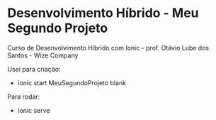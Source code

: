 # Desenvolvimento Híbrido - Meu Segundo Projeto
Curso de Desenvolvimento Híbrido com Ionic - prof. Otávio Lube dos Santos - Wize Company

Usei para criação:
  
  - ionic start MeuSegundoProjeto blank

Para rodar: 
  
  - ionic serve


